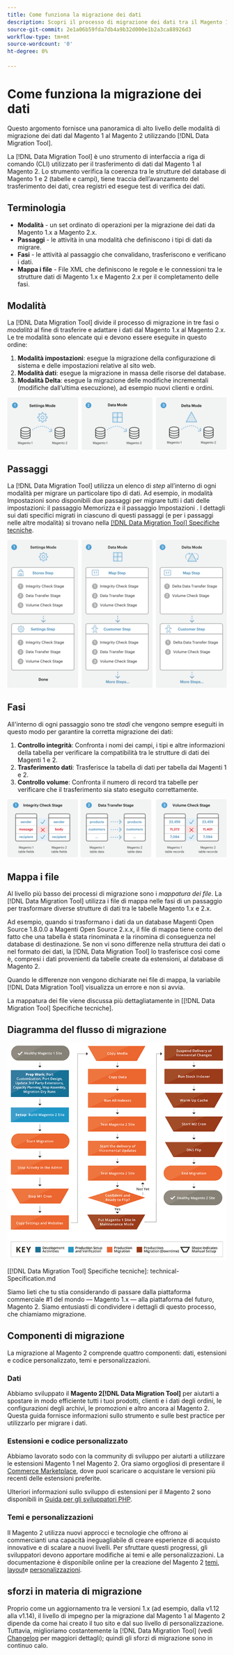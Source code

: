 ```yaml
---
title: Come funziona la migrazione dei dati
description: Scopri il processo di migrazione dei dati tra il Magento 1 e il Magento 2, compresi la terminologia, i diagrammi del flusso di lavoro e i passaggi.
source-git-commit: 2e1a06b59fda7db4a9b32d000e1b2a3ca88926d3
workflow-type: tm+mt
source-wordcount: '0'
ht-degree: 0%

---
```



# Come funziona la migrazione dei dati

Questo argomento fornisce una panoramica di alto livello delle modalità di migrazione dei dati dal Magento 1 al Magento 2 utilizzando [!DNL Data Migration Tool].

La [!DNL Data Migration Tool] è uno strumento di interfaccia a riga di comando (CLI) utilizzato per il trasferimento di dati dal Magento 1 al Magento 2. Lo strumento verifica la coerenza tra le strutture del database di Magento 1 e 2 (tabelle e campi), tiene traccia dell’avanzamento del trasferimento dei dati, crea registri ed esegue test di verifica dei dati.

## Terminologia

* **Modalità** - un set ordinato di operazioni per la migrazione dei dati da Magento 1.x a Magento 2.x.
* **Passaggi** - le attività in una modalità che definiscono i tipi di dati da migrare.
* **Fasi** - le attività al passaggio che convalidano, trasferiscono e verificano i dati.
* **Mappa i file** - File XML che definiscono le regole e le connessioni tra le strutture dati di Magento 1.x e Magento 2.x per il completamento delle fasi.

## Modalità

La [!DNL Data Migration Tool] divide il processo di migrazione in tre fasi o *modalità* al fine di trasferire e adattare i dati dal Magento 1.x al Magento 2.x. Le tre modalità sono elencate qui e devono essere eseguite in questo ordine:

1. **Modalità impostazioni**: esegue la migrazione della configurazione di sistema e delle impostazioni relative al sito web.
1. **Modalità dati**: esegue la migrazione in massa delle risorse del database.
1. **Modalità Delta**: esegue la migrazione delle modifiche incrementali (modifiche dall’ultima esecuzione), ad esempio nuovi clienti e ordini.

![Modalità di migrazione](../../assets/data-migration/MigrationModes2.png)

## Passaggi

La [!DNL Data Migration Tool] utilizza un elenco di *step* all’interno di ogni modalità per migrare un particolare tipo di dati. Ad esempio, in modalità Impostazioni sono disponibili due passaggi per migrare tutti i dati delle impostazioni: il passaggio Memorizza e il passaggio Impostazioni . I dettagli sui dati specifici migrati in ciascuno di questi passaggi (e per i passaggi nelle altre modalità) si trovano nella [[!DNL Data Migration Tool] Specifiche tecniche](technical-specification.md).

![Panoramica sulla migrazione](../../assets/data-migration/MigrationOverview2.png)

## Fasi

All&#39;interno di ogni passaggio sono tre *stadi* che vengono sempre eseguiti in questo modo per garantire la corretta migrazione dei dati:

1. **Controllo integrità**: Confronta i nomi dei campi, i tipi e altre informazioni della tabella per verificare la compatibilità tra le strutture di dati dei Magenti 1 e 2.
1. **Trasferimento dati**: Trasferisce la tabella di dati per tabella dai Magenti 1 e 2.
1. **Controllo volume**: Confronta il numero di record tra tabelle per verificare che il trasferimento sia stato eseguito correttamente.

![Fasi della migrazione](../../assets/data-migration/MigrationSteps2.png)

## Mappa i file

Al livello più basso dei processi di migrazione sono i *mappatura dei file*. La [!DNL Data Migration Tool] utilizza i file di mappa nelle fasi di un passaggio per trasformare diverse strutture di dati tra le tabelle Magento 1.x e 2.x.

Ad esempio, quando si trasformano i dati da un database Magenti Open Source 1.8.0.0 a Magenti Open Source 2.x.x, il file di mappa tiene conto del fatto che una tabella è stata rinominata e la rinomina di conseguenza nel database di destinazione. Se non vi sono differenze nella struttura dei dati o nel formato dei dati, la [!DNL Data Migration Tool] lo trasferisce così come è, compresi i dati provenienti da tabelle create da estensioni, al database di Magento 2.

Quando le differenze non vengono dichiarate nei file di mappa, la variabile [!DNL Data Migration Tool] visualizza un errore e non si avvia.

La mappatura dei file viene discussa più dettagliatamente in [[!DNL Data Migration Tool] Specifiche tecniche].

## Diagramma del flusso di migrazione

![Flusso di migrazione](../../assets/data-migration/migration_flow.png)

[[!DNL Data Migration Tool] Specifiche tecniche]: technical-Specification.md

Siamo lieti che tu stia considerando di passare dalla piattaforma commerciale #1 del mondo — Magento 1.x — alla piattaforma del futuro, Magento 2. Siamo entusiasti di condividere i dettagli di questo processo, che chiamiamo migrazione.

## Componenti di migrazione

La migrazione al Magento 2 comprende quattro componenti: dati, estensioni e codice personalizzato, temi e personalizzazioni.

### Dati

Abbiamo sviluppato il **Magento 2[!DNL Data Migration Tool]** per aiutarti a spostare in modo efficiente tutti i tuoi prodotti, clienti e i dati degli ordini, le configurazioni degli archivi, le promozioni e altro ancora al Magento 2. Questa guida fornisce informazioni sullo strumento e sulle best practice per utilizzarlo per migrare i dati.

### Estensioni e codice personalizzato

Abbiamo lavorato sodo con la community di sviluppo per aiutarti a utilizzare le estensioni Magento 1 nel Magento 2. Ora siamo orgogliosi di presentare il [Commerce Marketplace](https://marketplace.magento.com/), dove puoi scaricare o acquistare le versioni più recenti delle estensioni preferite.

Ulteriori informazioni sullo sviluppo di estensioni per il Magento 2 sono disponibili in [Guida per gli sviluppatori PHP](https://developer.adobe.com/commerce/php/development/).

### Temi e personalizzazioni

Il Magento 2 utilizza nuovi approcci e tecnologie che offrono ai commercianti una capacità ineguagliabile di creare esperienze di acquisto innovative e di scalare a nuovi livelli. Per sfruttare questi progressi, gli sviluppatori devono apportare modifiche ai temi e alle personalizzazioni. La documentazione è disponibile online per la creazione del Magento 2 [temi](https://developer.adobe.com/commerce/frontend-core/guide/themes/), [layout](https://developer.adobe.com/commerce/frontend-core/guide/layouts/)e [personalizzazioni](https://developer.adobe.com/commerce/frontend-core/guide/layouts/xml-manage/).

## sforzi in materia di migrazione

Proprio come un aggiornamento tra le versioni 1.x (ad esempio, dalla v1.12 alla v1.14), il livello di impegno per la migrazione dal Magento 1 al Magento 2 dipende da come hai creato il tuo sito e dal suo livello di personalizzazione.
Tuttavia, miglioriamo costantemente la [!DNL Data Migration Tool] (vedi [Changelog](https://github.com/magento/data-migration-tool/blob/2.3/CHANGELOG.md) per maggiori dettagli); quindi gli sforzi di migrazione sono in continuo calo.
